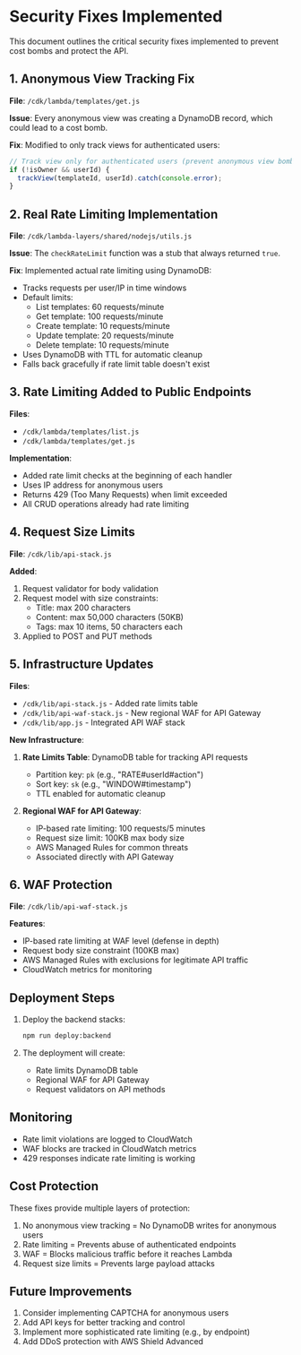 # Security Fixes Implemented

This document outlines the critical security fixes implemented to prevent cost bombs and protect the API.

## 1. Anonymous View Tracking Fix

**File**: `/cdk/lambda/templates/get.js`

**Issue**: Every anonymous view was creating a DynamoDB record, which could lead to a cost bomb.

**Fix**: Modified to only track views for authenticated users:

```javascript
// Track view only for authenticated users (prevent anonymous view bombing)
if (!isOwner && userId) {
  trackView(templateId, userId).catch(console.error);
}
```

## 2. Real Rate Limiting Implementation

**File**: `/cdk/lambda-layers/shared/nodejs/utils.js`

**Issue**: The `checkRateLimit` function was a stub that always returned `true`.

**Fix**: Implemented actual rate limiting using DynamoDB:

- Tracks requests per user/IP in time windows
- Default limits:
  - List templates: 60 requests/minute
  - Get template: 100 requests/minute
  - Create template: 10 requests/minute
  - Update template: 20 requests/minute
  - Delete template: 10 requests/minute
- Uses DynamoDB with TTL for automatic cleanup
- Falls back gracefully if rate limit table doesn't exist

## 3. Rate Limiting Added to Public Endpoints

**Files**:

- `/cdk/lambda/templates/list.js`
- `/cdk/lambda/templates/get.js`

**Implementation**:

- Added rate limit checks at the beginning of each handler
- Uses IP address for anonymous users
- Returns 429 (Too Many Requests) when limit exceeded
- All CRUD operations already had rate limiting

## 4. Request Size Limits

**File**: `/cdk/lib/api-stack.js`

**Added**:

1. Request validator for body validation
2. Request model with size constraints:
   - Title: max 200 characters
   - Content: max 50,000 characters (50KB)
   - Tags: max 10 items, 50 characters each
3. Applied to POST and PUT methods

## 5. Infrastructure Updates

**Files**:

- `/cdk/lib/api-stack.js` - Added rate limits table
- `/cdk/lib/api-waf-stack.js` - New regional WAF for API Gateway
- `/cdk/lib/app.js` - Integrated API WAF stack

**New Infrastructure**:

1. **Rate Limits Table**: DynamoDB table for tracking API requests

   - Partition key: `pk` (e.g., "RATE#userId#action")
   - Sort key: `sk` (e.g., "WINDOW#timestamp")
   - TTL enabled for automatic cleanup

2. **Regional WAF for API Gateway**:
   - IP-based rate limiting: 100 requests/5 minutes
   - Request size limit: 100KB max body size
   - AWS Managed Rules for common threats
   - Associated directly with API Gateway

## 6. WAF Protection

**File**: `/cdk/lib/api-waf-stack.js`

**Features**:

- IP-based rate limiting at WAF level (defense in depth)
- Request body size constraint (100KB max)
- AWS Managed Rules with exclusions for legitimate API traffic
- CloudWatch metrics for monitoring

## Deployment Steps

1. Deploy the backend stacks:

   ```bash
   npm run deploy:backend
   ```

2. The deployment will create:
   - Rate limits DynamoDB table
   - Regional WAF for API Gateway
   - Request validators on API methods

## Monitoring

- Rate limit violations are logged to CloudWatch
- WAF blocks are tracked in CloudWatch metrics
- 429 responses indicate rate limiting is working

## Cost Protection

These fixes provide multiple layers of protection:

1. No anonymous view tracking = No DynamoDB writes for anonymous users
2. Rate limiting = Prevents abuse of authenticated endpoints
3. WAF = Blocks malicious traffic before it reaches Lambda
4. Request size limits = Prevents large payload attacks

## Future Improvements

1. Consider implementing CAPTCHA for anonymous users
2. Add API keys for better tracking and control
3. Implement more sophisticated rate limiting (e.g., by endpoint)
4. Add DDoS protection with AWS Shield Advanced
